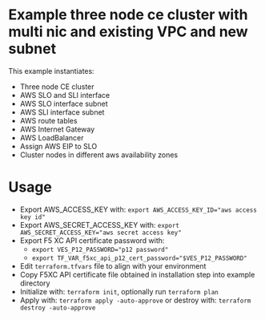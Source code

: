 # Example three node ce cluster with multi nic and existing VPC and new subnet

This example instantiates:

- Three node CE cluster
- AWS SLO and SLI interface
- AWS SLO interface subnet
- AWS SLI interface subnet
- AWS route tables
- AWS Internet Gateway
- AWS LoadBalancer
- Assign AWS EIP to SLO
- Cluster nodes in different aws availability zones

# Usage

- Export AWS_ACCESS_KEY with: `export AWS_ACCESS_KEY_ID="aws access key id"`
- Export AWS_SECRET_ACCESS_KEY with: `export AWS_SECRET_ACCESS_KEY="aws secret access key"`
- Export F5 XC API certificate password with: 
  * `export VES_P12_PASSWORD="p12 password"`
  * `export TF_VAR_f5xc_api_p12_cert_password="$VES_P12_PASSWORD"`
- Edit `terraform.tfvars` file to align with your environment
- Copy F5XC API certificate file obtained in installation step into example directory
- Initialize with: `terraform init`, optionally run `terraform plan`
- Apply with: `terraform apply -auto-approve` or destroy with: `terraform destroy -auto-approve`